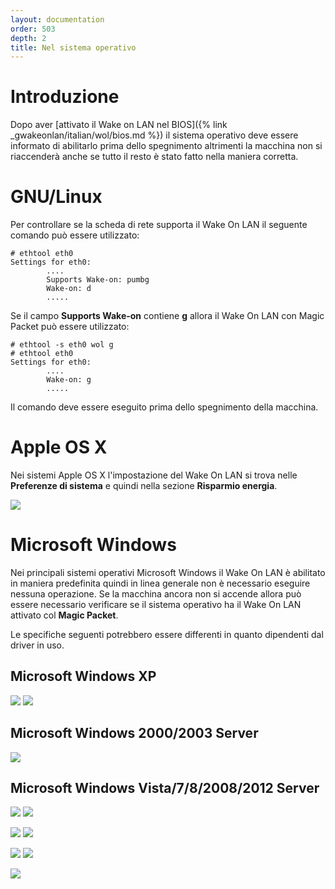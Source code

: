 ```yaml
---
layout: documentation
order: 503
depth: 2
title: Nel sistema operativo
---
```

# Introduzione

Dopo aver [attivato il Wake on LAN nel BIOS]({% link _gwakeonlan/italian/wol/bios.md %})
il sistema operativo deve essere informato di abilitarlo prima dello spegnimento
altrimenti la macchina non si riaccenderà anche se tutto il resto è stato fatto
nella maniera corretta.

# GNU/Linux

Per controllare se la scheda di rete supporta il Wake On LAN il seguente comando
può essere utilizzato:
```
# ethtool eth0
Settings for eth0:
        ....
        Supports Wake-on: pumbg
        Wake-on: d
        .....
```

Se il campo **Supports Wake-on** contiene **g** allora il Wake On LAN con
Magic Packet può essere utilizzato:
```
# ethtool -s eth0 wol g
# ethtool eth0
Settings for eth0:
        ....
        Wake-on: g
        .....
```

Il comando deve essere eseguito prima dello spegnimento della macchina.

# Apple OS X

Nei sistemi Apple OS X l'impostazione del Wake On LAN si trova nelle
**Preferenze di sistema** e quindi nella sezione **Risparmio energia**.

[![](/resources/gwakeonlan/wol_os/osx-1-thumb.png)](/resources/gwakeonlan/wol_os/osx-1.png)

# Microsoft Windows

Nei principali sistemi operativi Microsoft Windows il Wake On LAN è abilitato in
maniera predefinita quindi in linea generale non è necessario eseguire nessuna
operazione.
Se la macchina ancora non si accende allora può essere necessario verificare se
il sistema operativo ha il Wake On LAN attivato col **Magic Packet**.

Le specifiche seguenti potrebbero essere differenti in quanto dipendenti dal
driver in uso.

## Microsoft Windows XP

[![](/resources/gwakeonlan/wol_os/windows_xp-1-thumb.jpg)](/resources/gwakeonlan/wol_os/windows_xp-1.jpg)
[![](/resources/gwakeonlan/wol_os/windows_xp-2-thumb.jpg)](/resources/gwakeonlan/wol_os/windows_xp-2.jpg)

## Microsoft Windows 2000/2003 Server

[![](/resources/gwakeonlan/wol_os/windows_2000-1-thumb.jpg)](/resources/gwakeonlan/wol_os/windows_2000-1.jpg)

## Microsoft Windows Vista/7/8/2008/2012 Server

[![](/resources/gwakeonlan/wol_os/windows_vista-1-thumb.png)](/resources/gwakeonlan/wol_os/windows_vista-1.png)
[![](/resources/gwakeonlan/wol_os/windows_vista-2-thumb.png)](/resources/gwakeonlan/wol_os/windows_vista-2.png)

[![](/resources/gwakeonlan/wol_os/windows_vista-3-thumb.png)](/resources/gwakeonlan/wol_os/windows_vista-3.png)
[![](/resources/gwakeonlan/wol_os/windows_vista-4-thumb.png)](/resources/gwakeonlan/wol_os/windows_vista-4.png)

[![](/resources/gwakeonlan/wol_os/windows_vista-5-thumb.png)](/resources/gwakeonlan/wol_os/windows_vista-5.png)
[![](/resources/gwakeonlan/wol_os/windows_vista-6-thumb.jpg)](/resources/gwakeonlan/wol_os/windows_vista-6.jpg)

[![](/resources/gwakeonlan/wol_os/windows_vista-7-thumb.png)](/resources/gwakeonlan/wol_os/windows_vista-7.png)

